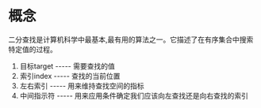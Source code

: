 # 概念

  二分查找是计算机科学中最基本,最有用的算法之一。它描述了在有序集合中搜索特定值的过程。

1. 目标target ----- 需要查找的值
2. 索引index  ----- 查找的当前位置
3. 左右索引   ----- 用来维持查找空间的指标
4. 中间指示符 ----- 用来应用条件确定我们应该向左查找还是向右查找的索引